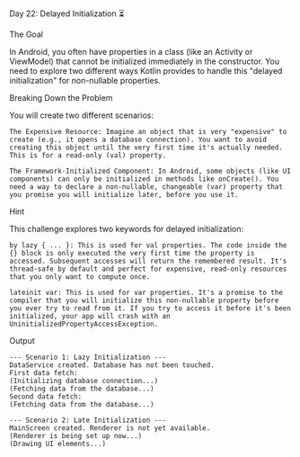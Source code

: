 Day 22: Delayed Initialization ⏳

The Goal

In Android, you often have properties in a class (like an Activity or ViewModel) that cannot be initialized immediately in the constructor. You need to explore two different ways Kotlin provides to handle this "delayed initialization" for non-nullable properties.

Breaking Down the Problem

You will create two different scenarios:

    The Expensive Resource: Imagine an object that is very "expensive" to create (e.g., it opens a database connection). You want to avoid creating this object until the very first time it's actually needed. This is for a read-only (val) property.

    The Framework-Initialized Component: In Android, some objects (like UI components) can only be initialized in methods like onCreate(). You need a way to declare a non-nullable, changeable (var) property that you promise you will initialize later, before you use it.

Hint

This challenge explores two keywords for delayed initialization:

    by lazy { ... }: This is used for val properties. The code inside the {} block is only executed the very first time the property is accessed. Subsequent accesses will return the remembered result. It's thread-safe by default and perfect for expensive, read-only resources that you only want to compute once.

    lateinit var: This is used for var properties. It's a promise to the compiler that you will initialize this non-nullable property before you ever try to read from it. If you try to access it before it's been initialized, your app will crash with an UninitializedPropertyAccessException.

Output

    --- Scenario 1: Lazy Initialization ---
    DataService created. Database has not been touched.
    First data fetch:
    (Initializing database connection...)
    (Fetching data from the database...)
    Second data fetch:
    (Fetching data from the database...)
    
    --- Scenario 2: Late Initialization ---
    MainScreen created. Renderer is not yet available.
    (Renderer is being set up now...)
    (Drawing UI elements...)